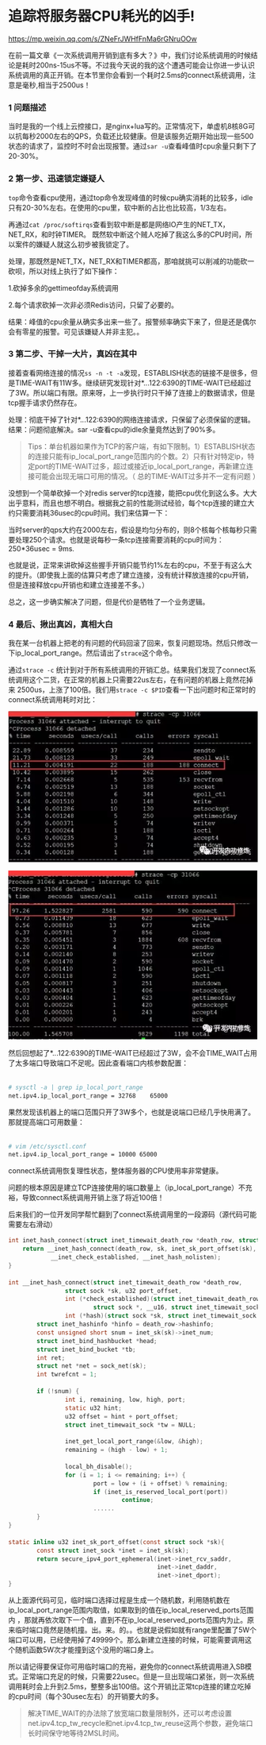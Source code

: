 # 追踪将服务器CPU耗光的凶手!

https://mp.weixin.qq.com/s/ZNeFrJWHfFnMa6rGNruOOw

在前一篇文章《一次系统调用开销到底有多大？》中，我们讨论系统调用的时候结论是耗时200ns-15us不等。不过我今天说的我的这个遭遇可能会让你进一步认识系统调用的真正开销。在本节里你会看到一个耗时2.5ms的connect系统调用，注意是毫秒,相当于2500us！

### 1 问题描述

当时是我的一个线上云控接口，是nginx+lua写的。正常情况下，单虚机8核8G可以抗每秒2000左右的QPS，负载还比较健康。但是该服务近期开始出现一些500状态的请求了，监控时不时会出现报警。通过`sar -u`查看峰值时cpu余量只剩下了20-30%。

### 2 第一步、迅速锁定嫌疑人

`top`命令查看cpu使用，通过top命令发现峰值的时候cpu确实消耗的比较多，idle只有20-30%左右。在使用的cpu里，软中断的占比也比较高，1/3左右。

再通过`cat /proc/softirqs`查看到软中断是都是网络IO产生的NET_TX，NET_RX，和时钟TIMER。
既然软中断这个贼人吃掉了我这么多的CPU时间，所以案件的嫌疑人就这么初步被我锁定了。

处理，那既然是NET_TX，NET_RX和TIMER都高，那咱就挑可以削减的功能砍一砍呗，所以对线上执行了如下操作：

1.砍掉多余的gettimeofday系统调用

2.每个请求砍掉一次非必须Redis访问，只留了必要的。

结果：峰值的cpu余量从确实多出来一些了。报警频率确实下来了，但是还是偶尔会有零星的报警。可见该嫌疑人并非主犯。。

### 3 第二步、干掉一大片，真凶在其中

接着查看网络连接的情况`ss -n -t -a`发现，ESTABLISH状态的链接不是很多，但是TIME-WAIT有11W多。继续研究发现针对*.*.*.122:6390的TIME-WAIT已经超过了3W。所以端口有限。原来呀，上一步执行时只干掉了连接上的数据请求，但是tcp握手请求仍然存在。

处理：彻底干掉了针对*.*.*.122:6390的网络连接请求，只保留了必须保留的逻辑。
结果：问题彻底解决。sar -u查看cpu的idle余量竟然达到了90%多。

> Tips：单台机器如果作为TCP的客户端，有如下限制。1）ESTABLISH状态的连接只能有ip_local_port_range范围内的个数。2）只有针对特定ip，特定port的TIME-WAIT过多，超过或接近ip_local_port_range，再新建立连接可能会出现无端口可用的情况。（ 总的TIME-WAIT过多并不一定有问题 ）

没想到一个简单砍掉一个对redis server的tcp连接，能把cpu优化到这么多。大大出乎意料，而且也想不明白。根据我之前的性能测试经验，每个tcp连接的建立大约只需要消耗36usec的cpu时间。我们来估算一下：

当时server的qps大约在2000左右，假设是均匀分布的，则8个核每个核每秒只需要处理250个请求。也就是说每秒一条tcp连接需要消耗的cpu时间为：250*36usec = 9ms.

也就是说，正常来讲砍掉这些握手开销只能节约1%左右的cpu，不至于有这么大的提升。（即使我上面的估算只考虑了建立连接，没有统计释放连接的cpu开销，但是连接释放cpu开销也和建立连接差不多。）

总之，这一步确实解决了问题，但是代价是牺牲了一个业务逻辑。

### 4 最后、揪出真凶，真相大白

我在某一台机器上把老的有问题的代码回滚了回来，恢复问题现场。然后只修改一下ip_local_port_range。然后请出了`strace`这个命令。

通过`strace -c` 统计到对于所有系统调用的开销汇总。结果我们发现了connect系统调用这个二货，在正常的机器上只需要22us左右，在有问题的机器上竟然花掉来 2500us，上涨了100倍。我们用`strace -c $PID`查看一下出问题时和正常时的connect系统调用耗时对比：

![Image](../../images/port1.png)

![Image](../../images/port2.png)

然后回想起了*.*.*.122:6390的TIME-WAIT已经超过了3W，会不会TIME_WAIT占用了太多端口导致端口不足呢。因此查看端口内核参数配置：

```bash

# sysctl -a | grep ip_local_port_range
net.ipv4.ip_local_port_range = 32768    65000
```

果然发现该机器上的端口范围只开了3W多个，也就是说端口已经几乎快用满了。那就提高端口可用数量：

```bash

# vim /etc/sysctl.conf
net.ipv4.ip_local_port_range = 10000 65000
```

connect系统调用恢复理性状态，整体服务器的CPU使用率非常健康。

问题的根本原因是建立TCP连接使用的端口数量上（ip_local_port_range）不充裕，导致connect系统调用开销上涨了将近100倍！

后来我们的一位开发同学帮忙翻到了connect系统调用里的一段源码（源代码可能需要左右滑动）

```c
int inet_hash_connect(struct inet_timewait_death_row *death_row, struct sock *sk){
    return __inet_hash_connect(death_row, sk, inet_sk_port_offset(sk),
            __inet_check_established, __inet_hash_nolisten);
}

int __inet_hash_connect(struct inet_timewait_death_row *death_row,
                struct sock *sk, u32 port_offset,
                int (*check_established)(struct inet_timewait_death_row *,
                        struct sock *, __u16, struct inet_timewait_sock **),
                int (*hash)(struct sock *sk, struct inet_timewait_sock *twp)){
        struct inet_hashinfo *hinfo = death_row->hashinfo;
        const unsigned short snum = inet_sk(sk)->inet_num;
        struct inet_bind_hashbucket *head;
        struct inet_bind_bucket *tb;
        int ret;
        struct net *net = sock_net(sk);
        int twrefcnt = 1;

        if (!snum) {
                int i, remaining, low, high, port;
                static u32 hint;
                u32 offset = hint + port_offset;
                struct inet_timewait_sock *tw = NULL;

                inet_get_local_port_range(&low, &high);
                remaining = (high - low) + 1;

                local_bh_disable();
                for (i = 1; i <= remaining; i++) {
                        port = low + (i + offset) % remaining;
                        if (inet_is_reserved_local_port(port))
                                continue;
                        ......
        }
}

static inline u32 inet_sk_port_offset(const struct sock *sk){
        const struct inet_sock *inet = inet_sk(sk);
        return secure_ipv4_port_ephemeral(inet->inet_rcv_saddr,
                                          inet->inet_daddr,
                                          inet->inet_dport);
}
```

从上面源代码可见，临时端口选择过程是生成一个随机数，利用随机数在ip_local_port_range范围内取值，如果取到的值在ip_local_reserved_ports范围内 ，那就再依次取下一个值，直到不在ip_local_reserved_ports范围内为止。原来临时端口竟然是随机撞。出。来。的。。也就是说假如就有range里配置了5W个端口可以用，已经使用掉了49999个。那么新建立连接的时候，可能需要调用这个随机函数5W次才能撞到这个没用的端口身上。

所以请记得要保证你可用临时端口的充裕，避免你的connect系统调用进入SB模式。正常端口充足的时候，只需要22usec。但是一旦出现端口紧张，则一次系统调用耗时会上升到2.5ms，整整多出100倍。这个开销比正常tcp连接的建立吃掉的cpu时间（每个30usec左右）的开销要大的多。

> 解决TIME_WAIT的办法除了放宽端口数量限制外，还可以考虑设置net.ipv4.tcp_tw_recycle和net.ipv4.tcp_tw_reuse这两个参数，避免端口长时间保守地等待2MSL时间。